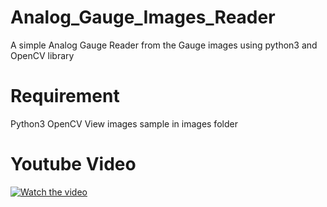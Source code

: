 # Analog_Gauge_Images_Reader
A simple Analog Gauge Reader from the Gauge images using python3 and OpenCV library
# Requirement
Python3
OpenCV
View images sample in images folder
# Youtube Video
[![Watch the video](https://img.youtube.com/vi/H1TVl9GDR1k/default.jpg)](https://youtu.be/H1TVl9GDR1k)
